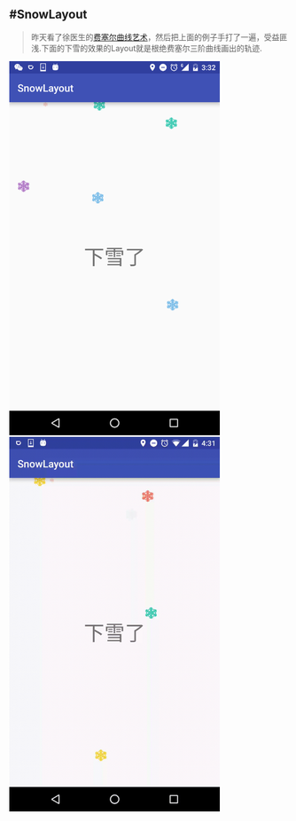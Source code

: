 #SnowLayout
---
> 昨天看了徐医生的[费塞尔曲线艺术](https://github.com/xuyisheng/BezierArt)，然后把上面的例子手打了一遍，受益匪浅.下面的下雪的效果的Layout就是根绝费塞尔三阶曲线画出的轨迹.

<img src="./design/snow.png" width="380px"/>
<img src="./design/snow.gif" width="380"/>
